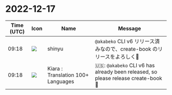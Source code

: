 # 2022-12-17

|Time (UTC)|Icon|Name|Message|
|---|---|---|---|
|09:18|![](https://avatars.slack-edge.com/2018-04-27/354445776386_e258f5ed5ba887b08668_72.jpg)|shinyu|`@akabeko` CLI v6 リリース済みなので、create-book のリリースをよろしく🙏|
|09:18|![](https://avatars.slack-edge.com/2021-08-02/2324149410423_2aa7423c4133ecb9f168_72.png)|Kiara : Translation 100+ Languages|🇺🇸: `@akabeko` CLI v6 has already been released, so please release create-book 🙏|
